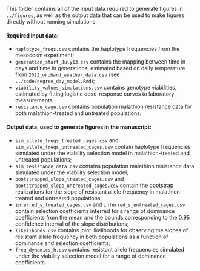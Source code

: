 This folder contains all of the input data required to generate figures in `../figures`, as well as the output data that can be used to make figures directly without running simulations.

#### Required input data:
- `haplotype_freqs.csv` contains the haplotype frequencies from the mesocosm experiment;  
- `generation_start_July13.csv` contains the mapping between time in days and time in generations, estimated based on daily temperature from `2021_orchard_weather_data.csv` (see `../code/degree_day_model.Rmd`);  
- `viability_values_simulations.csv` contains genotype viabilities, estimated by fitting logistic dose-response curves to laboratory measurements;  
- `resistance_cage.csv` contains population malathion resistance data for both malathion-treated and untreated populations.  

#### Output data, used to generate figures in the manuscript:
- `sim_allele_freqs_treated_cages.csv` and `sim_allele_freqs_untreated_cages.csv` contain haplotype frequencies simulated under the viability selection model in malathion-treated and untreated populations;    
- `sim_resistance_data.csv` contains population malathion resistance data simulated under the viability selection model;    
- `bootstrapped_slope_treated_cages.csv` and `bootstrapped_slope_untreated_cages.csv` contain the bootstrap realizations for the slope of resistant allele frequency in malathion-treated and untreated populations;   
- `inferred_s_treated_cages.csv` and `inferred_s_untreated_cages.csv` contain selection coefficients inferred for a range of dominance coefficients from the mean and the bounds corresponding to the 0.95 confidence interval of the slope distributions;
- `likelihoods.csv` contains joint likelihoods for observing the slopes of resistant allele frequency in both populations as a function of dominance and selection coefficients;  
- `freq_dynamics_h.csv` contains resistant allele frequencies simulated under the viability selection model for a range of dominance coefficients.  
